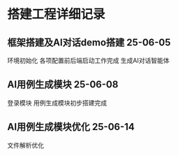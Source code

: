 # 搭建工程详细记录

## 框架搭建及AI对话demo搭建 25-06-05
环境初始化
各项配置前后端启动工作完成
生成AI对话智能体

## AI用例生成模块 25-06-08
登录模块
用例生成模块初步搭建完成

## AI用例生成模块优化 25-06-14
文件解析优化
